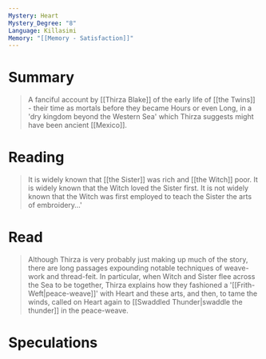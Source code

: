 ```yaml
---
Mystery: Heart
Mystery_Degree: "8"
Language: Killasimi
Memory: "[[Memory - Satisfaction]]"
---
```

# Summary
>A fanciful account by [[Thirza Blake]] of the early life of [[the Twins]] - their time as mortals before they became Hours or even Long, in a 'dry kingdom beyond the Western Sea' which Thirza suggests might have been ancient [[Mexico]].
# Reading
>It is widely known that [[the Sister]] was rich and [[the Witch]] poor. It is widely known that the Witch loved the Sister first. It is not widely known that the Witch was first employed to teach the Sister the arts of embroidery…'
# Read
>Although Thirza is very probably just making up much of the story, there are long passages expounding notable techniques of weave-work and thread-feit. In particular, when Witch and Sister flee across the Sea to be together, Thirza explains how they fashioned a '[[Frith-Weft|peace-weave]]' with Heart and these arts, and then, to tame the winds, called on Heart again to [[Swaddled Thunder|swaddle the thunder]] in the peace-weave.
# Speculations
